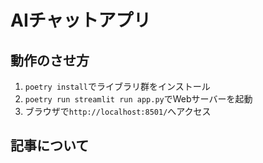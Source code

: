 # AIチャットアプリ

## 動作のさせ方

1. `poetry install`でライブラリ群をインストール
2. `poetry run streamlit run app.py`でWebサーバーを起動
3. ブラウザで`http://localhost:8501/`へアクセス

## 記事について

